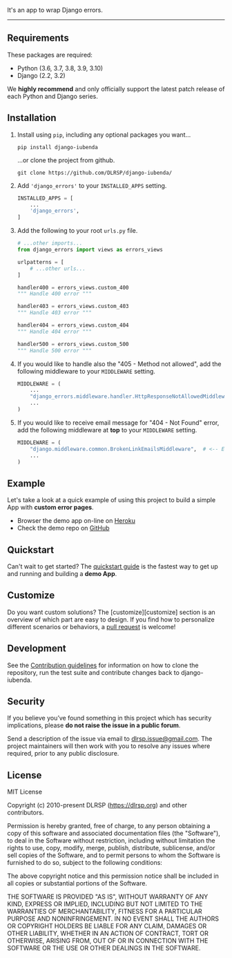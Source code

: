 It's an app to wrap Django errors.

---

## Requirements

These packages are required:

* Python (3.6, 3.7, 3.8, 3.9, 3.10)
* Django (2.2, 3.2)

We **highly recommend** and only officially support the latest patch release of each Python and Django series.


## Installation

1. Install using `pip`, including any optional packages you want...

    ``` shell
    pip install django-iubenda
    ```

    ...or clone the project from github.

    ``` shell
    git clone https://github.com/DLRSP/django-iubenda/
    ```

2. Add `'django_errors'` to your `INSTALLED_APPS` setting.

    ``` python title="settings.py"
    INSTALLED_APPS = [
        ...
        'django_errors',
    ]
    ```

3. Add the following to your root `urls.py` file.

    ``` python title="urls.py"
    # ...other imports...
    from django_errors import views as errors_views

    urlpatterns = [
        # ...other urls...
    ]

    handler400 = errors_views.custom_400
    """ Handle 400 error """

    handler403 = errors_views.custom_403
    """ Handle 403 error """

    handler404 = errors_views.custom_404
    """ Handle 404 error """

    handler500 = errors_views.custom_500
    """ Handle 500 error """
    ```

4. If you would like to handle also the "405 - Method not allowed", add the following middleware to your `MIDDLEWARE` setting.

    ``` python title="settings.py"
    MIDDLEWARE = (
        ...
        "django_errors.middleware.handler.HttpResponseNotAllowedMiddleware",
        ...
    )
    ```

5. If you would like to receive email message for "404 - Not Found" error, add the following middleware at **top** to your `MIDDLEWARE` setting.

    ``` python title="settings.py"
    MIDDLEWARE = (
        "django.middleware.common.BrokenLinkEmailsMiddleware",  # <-- Error Manager 404
        ...
    )
    ```


## Example

Let's take a look at a quick example of using this project to build a simple App with **custom error pages**.

* Browser the demo app on-line on [Heroku][sandbox]
* Check the demo repo on [GitHub][github-demo]

## Quickstart

Can't wait to get started? The [quickstart guide][quickstart] is the fastest way to get up and running and building a **demo App**.

## Customize

Do you want custom solutions? The [customize][customize] section is an overview of which part are easy to design.
If you find how to personalize different scenarios or behaviors, a [pull request][pull-request] is welcome!

## Development

See the [Contribution guidelines][contributing] for information on how to clone  the repository, run the test suite and contribute changes back to django-iubenda.

## Security

If you believe you’ve found something in this project which has security implications, please **do not raise the issue in a public forum**.

Send a description of the issue via email to [dlrsp.issue@gmail.com][security-mail].  The project maintainers will then work with you to resolve any issues where required, prior to any public disclosure.

## License

MIT License

Copyright (c) 2010-present DLRSP (https://dlrsp.org) and other contributors.

Permission is hereby granted, free of charge, to any person obtaining a copy
of this software and associated documentation files (the "Software"), to deal
in the Software without restriction, including without limitation the rights
to use, copy, modify, merge, publish, distribute, sublicense, and/or sell
copies of the Software, and to permit persons to whom the Software is
furnished to do so, subject to the following conditions:

The above copyright notice and this permission notice shall be included in all
copies or substantial portions of the Software.

THE SOFTWARE IS PROVIDED "AS IS", WITHOUT WARRANTY OF ANY KIND, EXPRESS OR
IMPLIED, INCLUDING BUT NOT LIMITED TO THE WARRANTIES OF MERCHANTABILITY,
FITNESS FOR A PARTICULAR PURPOSE AND NONINFRINGEMENT. IN NO EVENT SHALL THE
AUTHORS OR COPYRIGHT HOLDERS BE LIABLE FOR ANY CLAIM, DAMAGES OR OTHER
LIABILITY, WHETHER IN AN ACTION OF CONTRACT, TORT OR OTHERWISE, ARISING FROM,
OUT OF OR IN CONNECTION WITH THE SOFTWARE OR THE USE OR OTHER DEALINGS IN THE
SOFTWARE.

[index]: .
[sandbox]: https://django-iubenda.herokuapp.com/
[github-demo]: https://github.com/DLRSP/example/tree/django-iubenda

[quickstart]: tutorial/example.md

[contributing]: community/contributing.md
[pull-request]: community/contributing.png#pull-request

[security-mail]: mailto:dlrsp.issue@gmail.com
